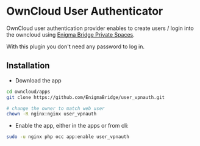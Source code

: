 # OwnCloud User Authenticator

OwnCloud user authentication provider enables to create users / login into the owncloud
using [Enigma Bridge Private Spaces].

With this plugin you don't need any password to log in. 

[Enigma Bridge Private Spaces]: https://enigmabridge.com/spaces.html

## Installation

* Download the app

```bash
cd owncloud/apps
git clone https://github.com/EnigmaBridge/user_vpnauth.git

# change the owner to match web user
chown -R nginx:nginx user_vpnauth
```

* Enable the app, either in the apps or from cli:

```bash
sudo -u nginx php occ app:enable user_vpnauth
```



